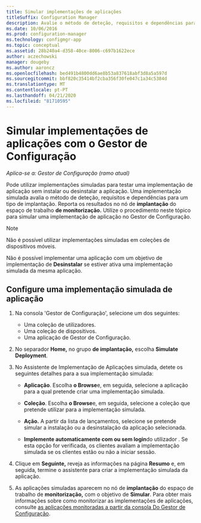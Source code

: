 ```yaml
---
title: Simular implementações de aplicações
titleSuffix: Configuration Manager
description: Avalie o método de deteção, requisitos e dependências para um tipo de implementação sem instalar a aplicação.
ms.date: 10/06/2016
ms.prod: configuration-manager
ms.technology: configmgr-app
ms.topic: conceptual
ms.assetid: 28b240a4-d358-40ce-8006-c697b1622ece
author: aczechowski
manager: dougeby
ms.author: aaroncz
ms.openlocfilehash: bed491b4800dd6ae8b53a837618abf3d8a5a597d
ms.sourcegitcommit: bbf820c35414bf2cba356f30fe047c1a34c5384d
ms.translationtype: MT
ms.contentlocale: pt-PT
ms.lasthandoff: 04/21/2020
ms.locfileid: "81710595"
---
```

# <a name="simulate-application-deployments-with-configuration-manager"></a>Simular implementações de aplicações com o Gestor de Configuração

*Aplica-se a: Gestor de Configuração (ramo atual)*

Pode utilizar implementações simuladas para testar uma implementação de aplicação sem instalar ou desinstalar a aplicação. Uma implementação simulada avalia o método de deteção, requisitos e dependências para um tipo de implantação. Reporta os resultados no nó de **implantação** do espaço de trabalho **de monitorização.** Utilize o procedimento neste tópico para simular uma implementação de aplicação no Gestor de Configuração.  

> [!NOTE]  
> Não é possível utilizar implementações simuladas em coleções de dispositivos móveis.  
>   
> Não é possível implementar uma aplicação com um objetivo de implementação de **Desinstalar** se estiver ativa uma implementação simulada da mesma aplicação.  

## <a name="configure-a-simulated-application-deployment"></a>Configure uma implementação simulada de aplicação

1.  Na consola 'Gestor de Configuração', selecione um dos seguintes:  
    -   Uma coleção de utilizadores.  
    -   Uma coleção de dispositivos.  
    -   Uma aplicação de Gestor de Configuração.  

2.  No separador **Home,** no grupo **de implantação,** escolha **Simulate Deployment**.  

3.  No Assistente de Implementação de Aplicações simulada, detete os seguintes detalhes para a sua implementação simulada:  

    -   **Aplicação**. Escolha **o Browse**e, em seguida, selecione a aplicação para a qual pretende criar uma implementação simulada.  

    -   **Coleção**. Escolha **o Browse**e, em seguida, selecione a coleção que pretende utilizar para a implementação simulada.  

    -   **Ação.** A partir da lista de lançamentos, selecione se pretende simular a instalação ou a desinstalação da aplicação selecionada.  

    -   **Implemente automaticamente com ou sem login**do utilizador . Se esta opção for verificada, os clientes avaliam a implementação simulada se os clientes estão ou não a iniciar sessão.  

4.  Clique em **Seguinte,** reveja as informações na página **Resumo** e, em seguida, termine o assistente para criar a implementação simulada da aplicação.  

5.  As aplicações simuladas aparecem no nó de **implantação** do espaço de trabalho de **monitorização,** com o objetivo de **Simular**. Para obter mais informações sobre como monitorizar as implementações de aplicações, consulte [as aplicações monitoradas a partir da consola Do Gestor de Configuração](../../apps/deploy-use/monitor-applications-from-the-console.md).  
